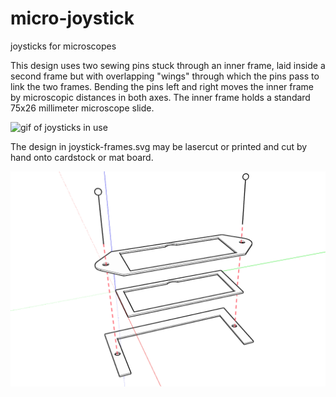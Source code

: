 # micro-joystick
joysticks for microscopes

This design uses two sewing pins stuck through an inner frame, laid inside a second frame but with overlapping "wings" through which the pins pass to link the two frames. Bending the pins left and right moves the inner frame by microscopic distances in both axes. The inner frame holds a standard 75x26 millimeter microscope slide. 

![gif of joysticks in use](https://github.com/jywarren/micro-joystick/blob/gh-pages/micro-joystick.gif?raw=true)

The design in joystick-frames.svg may be lasercut or printed and cut by hand onto cardstock or mat board. 


![assembly diagram](https://github.com/jywarren/micro-joystick/blob/gh-pages/micro-joystick.png?raw=true)
